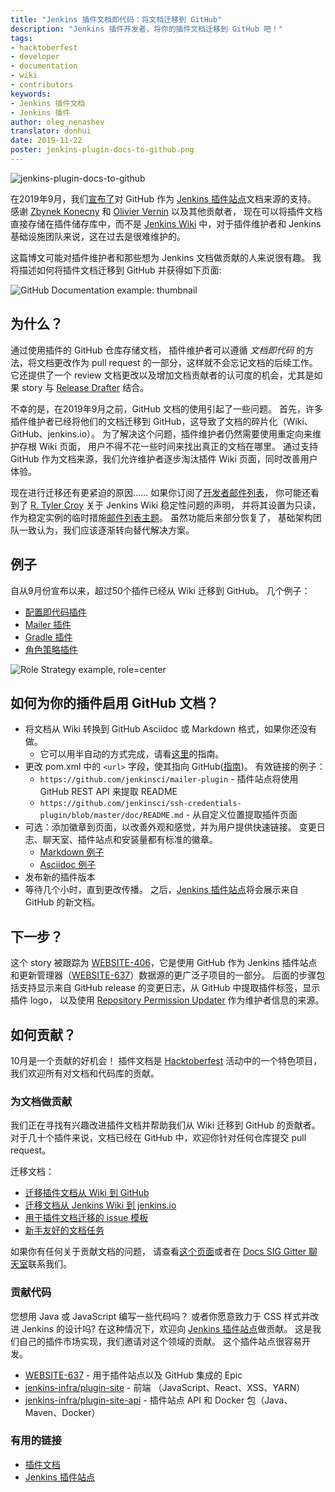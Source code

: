 ```yaml
---
title: "Jenkins 插件文档即代码：将文档迁移到 GitHub"
description: "Jenkins 插件开发者，将你的插件文档迁移到 GitHub 吧！"
tags:
- hacktoberfest
- developer
- documentation
- wiki
- contributors
keywords:
- Jenkins 插件文档
- Jenkins 插件
author: oleg_nenashev
translator: donhui
date: 2019-11-22
poster: jenkins-plugin-docs-to-github.png
---
```


![jenkins-plugin-docs-to-github](jenkins-plugin-docs-to-github.png)

在2019年9月，我们[宣布了](https://groups.google.com/forum/#!msg/jenkinsci-dev/VSdfVMDIW-A/vqXxJiI7AQAJ)对 
GitHub 作为 [Jenkins 插件站点](https://plugins.jenkins.io)文档来源的支持。
感谢 [Zbynek Konecny](https://github.com/zbynek) 和 [Olivier Vernin](https://github.com/olblak) 以及其他贡献者，
现在可以将插件文档直接存储在插件储存库中，而不是 [Jenkins Wiki](https://wiki.jenkins.io) 中，对于插件维护者和 Jenkins 基础设施团队来说，这在过去是很难维护的。

这篇博文可能对插件维护者和那些想为 Jenkins 文档做贡献的人来说很有趣。
我将描述如何将插件文档迁移到 GitHub 并获得如下页面:

![GitHub Documentation example: thumbnail](thumbnail.png)

## 为什么？

通过使用插件的 GitHub 仓库存储文档，
插件维护者可以遵循 _文档即代码_ 的方法，将文档更改作为 pull request 的一部分，这样就不会忘记文档的后续工作。
它还提供了一个 review 文档更改以及增加文档贡献者的认可度的机会，尤其是如果 story 与 [Release Drafter](https://github.com/jenkinsci/.github/blob/master/.github/release-drafter.adoc) 结合。

不幸的是，在2019年9月之前，GitHub 文档的使用引起了一些问题。
首先，许多插件维护者已经将他们的文档迁移到 GitHub，这导致了文档的碎片化（Wiki、GitHub、jenkins.io）。
为了解决这个问题，插件维护者仍然需要使用重定向来维护存根 Wiki 页面，
用户不得不花一些时间来找出真正的文档在哪里。
通过支持 GitHub 作为文档来源，我们允许维护者逐步淘汰插件 Wiki 页面，同时改善用户体验。

现在进行迁移还有更紧迫的原因……
如果你订阅了[开发者邮件列表](https://groups.google.com/d/forum/jenkinsci-dev)，
你可能还看到了 [R. Tyler Croy](https://github.com/rtyler) 关于 Jenkins Wiki 稳定性问题的声明，
并将其设置为只读，作为稳定实例的临时措施[邮件列表主题](https://groups.google.com/forum/#!topic/jenkinsci-dev/lNmas8aBRrI)。
虽然功能后来部分恢复了，
基础架构团队一致认为，我们应该逐渐转向替代解决方案。

## 例子

自从9月份宣布以来，超过50个插件已经从 Wiki 迁移到 GitHub。
几个例子：

* [配置即代码插件](https://plugins.jenkins.io/configuration-as-code)
* [Mailer 插件](https://plugins.jenkins.io/mailer)
* [Gradle 插件](https://plugins.jenkins.io/gradle)
* [角色策略插件](https://plugins.jenkins.io/role-strategy)

![Role Strategy example, role=center](role-strategy-screenshot.png)

## 如何为你的插件启用 GitHub 文档？

* 将文档从 Wiki 转换到 GitHub Asciidoc 或 Markdown 格式，如果你还没有做。
    * 它可以用半自动的方式完成，请看[这里](https://jenkins.io/doc/developer/publishing/wiki-page/#migrating-from-wiki-to-github)的指南。
* 更改 pom.xml 中的 `<url>` 字段，使其指向 GitHub([指南](https://jenkins.io/doc/developer/publishing/documentation/#referencing-the-documentation-page-from-the-project-file))。
 有效链接的例子：
    * `https://github.com/jenkinsci/mailer-plugin` - 插件站点将使用 GitHub REST API 来提取 README
    * `https://github.com/jenkinsci/ssh-credentials-plugin/blob/master/doc/README.md` - 从自定义位置提取插件页面
* 可选：添加徽章到页面，以改善外观和感觉，并为用户提供快速链接。
  变更日志、聊天室、插件站点和安装量都有标准的徽章。
    * [Markdown 例子](https://raw.githubusercontent.com/jenkinsci/role-strategy-plugin/master/README.md)
    * [Asciidoc 例子](https://raw.githubusercontent.com/jenkinsci/mailer-plugin/master/README.adoc)
* 发布新的插件版本
* 等待几个小时，直到更改传播。
  之后，[Jenkins 插件站点](https://plugins.jenkins.io)将会展示来自 GitHub 的新文档。

## 下一步？

这个 story 被跟踪为 [WEBSITE-406](https://issues.jenkins-ci.org/browse/WEBSITE-406)，它是使用 GitHub 作为 Jenkins 插件站点和更新管理器（[WEBSITE-637](https://issues.jenkins-ci.org/browse/WEBSITE-637)）数据源的更广泛子项目的一部分。
后面的步骤包括支持显示来自 GitHub release 的变更日志，从 GitHub 中提取插件标签，显示插件 logo，
以及使用 [Repository Permission Updater](https://github.com/jenkins-infra/repository-permissions-updater) 作为维护者信息的来源。

## 如何贡献？

10月是一个贡献的好机会！
插件文档是 [Hacktoberfest](https://jenkins.io/events/hacktoberfest) 活动中的一个特色项目，
我们欢迎所有对文档和代码库的贡献。

### 为文档做贡献

我们正在寻找有兴趣改进插件文档并帮助我们从 Wiki 迁移到 GitHub 的贡献者。
对于几十个插件来说，文档已经在 GitHub 中，欢迎你针对任何仓库提交 pull request。

迁移文档：

* [迁移插件文档从 Wiki 到 GitHub](https://jenkins.io/doc/developer/publishing/wiki-page/#migrating-from-wiki-to-github)
* [迁移文档从 Jenkins Wiki 到 jenkins.io](https://github.com/jenkins-infra/jenkins.io/blob/master/CONTRIBUTING.adoc#moving-documentation-from-jenkins-wiki)
* [用于插件文档迁移的 issue 模板](https://issues.jenkins-ci.org/browse/JENKINS-59467)
* [新手友好的文档任务]()


如果你有任何关于贡献文档的问题，
请查看[这个页面](https://jenkins.io/participate/#document)或者在 [Docs SIG Gitter 聊天室](https://gitter.im/jenkinsci/docs)联系我们。



### 贡献代码

您想用 Java 或 JavaScript 编写一些代码吗？
或者你愿意致力于 CSS 样式并改进 Jenkins 的设计吗?
在这种情况下，欢迎向 [Jenkins 插件站点](https://plugins.jenkins.io)做贡献。
这是我们自己的插件市场实现，我们邀请对这个领域的贡献。
这个插件站点很容易开发。

* [WEBSITE-637](https://issues.jenkins-ci.org/browse/WEBSITE-637) - 用于插件站点以及 GitHub 集成的 Epic
* [jenkins-infra/plugin-site](https://github.com/jenkins-infra/plugin-site) - 前端 （JavaScript、React、XSS、YARN）
* [jenkins-infra/plugin-site-api](https://github.com/jenkins-infra/plugin-site-api) - 插件站点 API 和 Docker 包（Java、Maven、Docker）

### 有用的链接

* [插件文档](https://jenkins.io/doc/developer/publishing/documentation/)
* [Jenkins 插件站点](https://plugins.jenkins.io)
